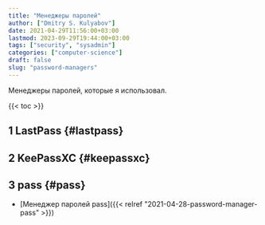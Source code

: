 ```yaml
---
title: "Менеджеры паролей"
author: ["Dmitry S. Kulyabov"]
date: 2021-04-29T11:56:00+03:00
lastmod: 2023-09-29T19:44:00+03:00
tags: ["security", "sysadmin"]
categories: ["computer-science"]
draft: false
slug: "password-managers"
---
```


Менеджеры паролей, которые я использовал.

<!--more-->

{{< toc >}}


## <span class="section-num">1</span> LastPass {#lastpass}


## <span class="section-num">2</span> KeePassXC {#keepassxc}


## <span class="section-num">3</span> pass {#pass}

-   [Менеджер паролей pass]({{< relref "2021-04-28-password-manager-pass" >}})
